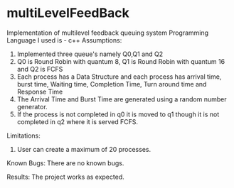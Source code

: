 # multiLevelFeedBack
Implementation of multilevel feedback queuing system
Programming Language I used is - c++
Assumptions:
1. Implemented three queue's namely Q0,Q1 and Q2
2. Q0 is Round Robin with quantum 8, Q1 is Round Robin with quantum 16 and Q2 is FCFS
3. Each process has a Data Structure and each process has arrival time, burst time, Waiting time, Completion Time, Turn around time and Response Time
4. The Arrival Time and Burst Time are generated using a random number generator.
5. If the process is not completed in q0 it is moved to q1 though it is not completed in q2 where it is served FCFS.

Limitations:
1. User can create a maximum of 20 processes.

Known Bugs:
There are no known bugs.

Results:
The project works as expected.
